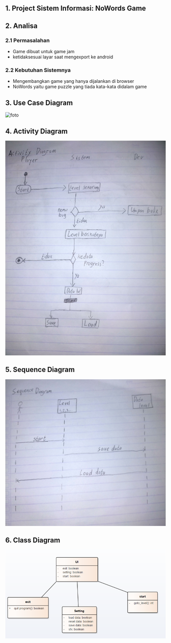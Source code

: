 ## 1. Project Sistem Informasi: NoWords Game

## 2. Analisa
### 2.1 Permasalahan
- Game dibuat untuk game jam
- ketidaksesuai layar saat mengexport ke android
### 2.2 Kebutuhan Sistemnya
- Mengembangkan game yang hanya dijalankan di browser
- NoWords yaitu game puzzle yang tiada kata-kata didalam game

## 3. Use Case Diagram
![foto](foto/usecase.jpg)

## 4. Activity Diagram
![foto](foto/activity.jpg)

## 5. Sequence Diagram
![foto](foto/sequence.jpg)

## 6. Class Diagram
![foto](foto/klas.png)